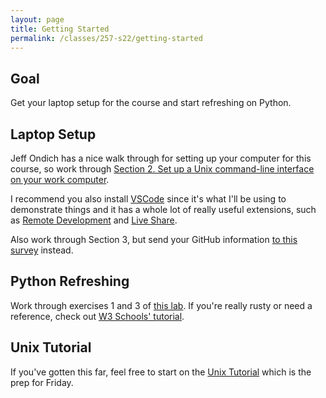 ```yaml
---
layout: page
title: Getting Started
permalink: /classes/257-s22/getting-started
---
```


## Goal
Get your laptop setup for the course and start refreshing on Python.

## Laptop Setup
Jeff Ondich has a nice walk through for setting up your computer for this course, so work through [Section 2. Set up a Unix command-line interface on your work computer](https://cs.carleton.edu/faculty/jondich/courses/cs257_f21/assignments/01_setup.html#unix).

I recommend you also install [VSCode](https://code.visualstudio.com/download) since it's what I'll be using to demonstrate things and it has a whole lot of really useful extensions, such as [Remote Development](https://code.visualstudio.com/docs/remote/ssh) and [Live Share](https://code.visualstudio.com/learn/collaboration/live-share).

Also work through Section 3, but send your GitHub information [to this survey](https://forms.gle/WvAfZEb6CR6t8ocCA) instead.

## Python Refreshing
Work through exercises 1 and 3 of [this lab](https://anyaevostinar.github.io/classes/111-w22/files).
If you're really rusty or need a reference, check out [W3 Schools' tutorial](https://www.w3schools.com/python/default.asp).

## Unix Tutorial
If you've gotten this far, feel free to start on the [Unix Tutorial](https://www.cs.carleton.edu/courses/course_resources/Unix2/) which is the prep for Friday.